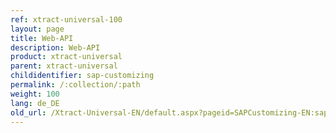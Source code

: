 ```yaml
---
ref: xtract-universal-100
layout: page
title: Web-API
description: Web-API
product: xtract-universal
parent: xtract-universal
childidentifier: sap-customizing
permalink: /:collection/:path
weight: 100
lang: de_DE
old_url: /Xtract-Universal-EN/default.aspx?pageid=SAPCustomizing-EN:sap-customizing-en
---
```


